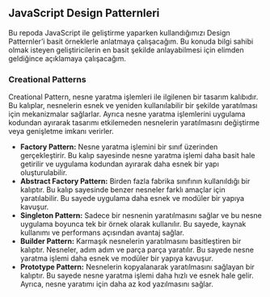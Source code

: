 ## JavaScript Design Patternleri

Bu repoda JavaScript ile geliştirme yaparken kullandığımızı Design Patternler’i basit örneklerle anlatmaya çalışacağım. Bu konuda bilgi sahibi olmak isteyen geliştiricilerin en basit şekilde anlayabilmesi için elimden geldiğince açıklamaya çalışacağım.
### Creational Patterns
Creational Pattern, nesne yaratma işlemleri ile ilgilenen bir tasarım kalıbıdır. Bu kalıplar, nesnelerin esnek ve yeniden kullanılabilir bir şekilde yaratılması için mekanizmalar sağlarlar. Ayrıca nesne yaratma işlemlerini uygulama kodundan ayırarak tasarımı etkilemeden nesnelerin yaratılmasını değiştirme veya genişletme imkanı verirler.

- **Factory Pattern:** Nesne yaratma işlemini bir sınıf üzerinden gerçekleştirir. Bu kalıp sayesinde nesne yaratma işlemi daha basit hale getirilir ve uygulama kodundan ayırarak daha esnek bir yapı oluşturulabilir.
- **Abstract Factory Pattern:** Birden fazla fabrika sınıfının kullanıldığı bir kalıptır. Bu kalıp sayesinde benzer nesneler farklı amaçlar için yaratılabilir. Bu sayede uygulama daha esnek ve modüler bir yapıya kavuşur.
- **Singleton Pattern:** Sadece bir nesnenin yaratılmasını sağlar ve bu nesne uygulama boyunca tek bir örnek olarak kullanılır. Bu sayede, kaynak kullanımı ve performans açısından avantaj sağlar.
- **Builder Pattern:** Karmaşık nesnelerin yaratılmasını basitleştiren bir kalıptır. Nesneler, adım adım ve parça parça yaratılır. Bu sayede nesne yaratma işlemi daha esnek ve modüler bir yapıya kavuşur.
- **Prototype Pattern:** Nesnelerin kopyalanarak yaratılmasını sağlayan bir kalıptır. Bu sayede nesne yaratma işlemi daha hızlı ve esnek hale gelir. Ayrıca, nesne yaratımı için daha az kod yazılmasını sağlar.
